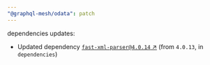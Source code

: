 ```yaml
---
"@graphql-mesh/odata": patch
---
```

dependencies updates:
  - Updated dependency [`fast-xml-parser@4.0.14` ↗︎](https://www.npmjs.com/package/fast-xml-parser/v/4.0.14) (from `4.0.13`, in `dependencies`)
